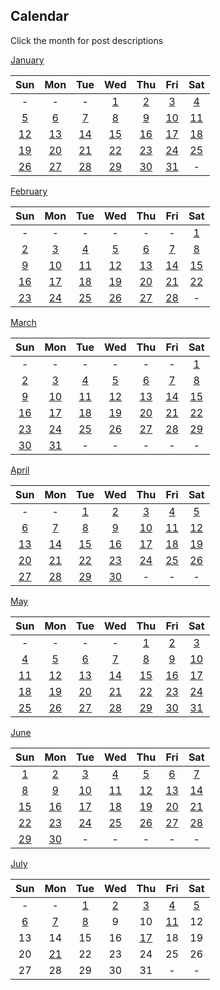## Calendar

Click the month for post descriptions

[January](january.md)

|Sun|Mon|Tue|Wed|Thu|Fri|Sat|
|:-:|:-:|:-:|:-:|:-:|:-:|:-:|
|-|-|-|[1](../../projects/demography/Gender_Ratio_USA/)|[2](../../projects/ethnicity/Slavic_in_USA/)|[3](../../projects/police/Police_Spending_Per_Capita_Inversed/)|[4](../../projects/demography/Over_18_Population/)|
|[5](../../projects/covid/Preventable_COVID_Deaths/)|[6](../../projects/restaurants/McDonalds_Per_County_Count/)|[7](../../projects/politics/Progressives_Per_State_119th_Congress_Fixed/)|[8](../../projects/demography/Over_16_Working_Population/)|[9](../../projects/stores/Dollar_Generals_Per_County_Count/)|[10](../../projects/homeless/Homeless_Change_2023_2024_Percents/)|[11](../../projects/restaurants/Bojangles_Per_State/)|
|[12](../../projects/stores/Dollar_Generals_HeatMap/)|[13](../../projects/alcohol/Wine_Production_Europe_2022/)|[14](../../projects/police/Corrections_Spending_Per_Capita_Values/)|[15](../../projects/restaurants/Subways_Per_Capita/)|[16](../../projects/homeless/Homeless_Change_2023_2024_Totals/)|[17](../../projects/versus/McDonalds_Vs_KFC/)|[18](../../projects/demography/Gender_Ratio_USA_20-44/)|
|[19](../../projects/alcohol/Craft_Beer_Gallons_Per_Person_2023)|[20](../../projects/stores/Trader_Joes_Per_State/)|[21](../../projects/versus/McDonalds_Vs_Subway/)|[22](../../projects/demography/Gender_Ratio_USA_65_And_Over/)|[23](../../projects/ethnicity/Cubans_in_USA/)|[24](../../projects/versus/McDonalds_Vs_Subway_Per_State/)|[25](../../projects/alcohol/Wine_Produced_USA_2024/)|
|[26](../../projects/stores/Dollar_Generals_Per_County)|[27](../../projects/restaurants/KFCs_Per_State/)|[28](../../projects/restaurants/Taco_Bells_Per_State/)|[29](../../projects/alcohol/Wine_Produced_USA_2024_Per_Capita/)|[30](../../projects/restaurants/Hunt_Brothers_Per_State/)|[31](../../projects/demography/Veteran_Per_Capita_2023/)|-|

[February](february.md)

|Sun|Mon|Tue|Wed|Thu|Fri|Sat|
|:-:|:-:|:-:|:-:|:-:|:-:|:-:|
| - | - | - | - | - | - |[1](../../projects/versus/Taco_Bells_Vs_KFCs_Per_State/)|
|[2](../../projects/economics/Homeownership_Rate_Per_State_2024/)|[3](../../projects/alcohol/Wineries_In_Virginia/)|[4](../../projects/restaurants/Taco_Bells_Per_State_Per_Capita/)|[5](../../projects/stores/Costcos_Per_State/)|[6](../../projects/versus/McDonalds_Vs_Dollar_Generals/)|[7](../../projects/economics/US_States_GDP_Change_2023-2024/)|[8](../../projects/restaurants/McDonalds_Per_Capita/)|
|[9](../../projects/versus/Dollar_General_Vs_Hunt_Brothers_Counties/)|[10](../../projects/economics/Rental_Rate_Per_State_2024/)|[11](../../projects/history/WWII_Veterans_Per_Capita/)|[12](../../projects/versus/Carls_Jr_Vs_Hardees_Per_State/)|[13](../../projects/economics/Homeownership_Rate_Change_2023_2024)|[14](../../projects/versus/Cold_Stone_Vs_Baskin_Robbins/)|[15](../../projects/demography/Largest_Age_Group_Per_State_2023/)|
|[16](../../projects/restaurants/CarlsJr_Per_State/)|[17](../../projects/economics/Percent_Energy_from_Natural_Gas_Per_State/)|[18](../../projects/versus/Subway_Vs_Dollar_Generals/)|[19](../../projects/stores/Macys_Per_State/)|[20](../../projects/economics/Rental_Rate_Change_2023_2024/)|[21](../../projects/restaurants/Hardees_Per_State/)|[22](../../projects/stores/Nordstrom_Racks_Per_State/)|
|[23](../../projects/economics/Percent_Energy_from_Coal_Per_State/)|[24](../../projects/restaurants/Subways_Per_State/)|[25](../../projects/demography/Median_Age_2023/)|[26](../../projects/history/9_11_Veterans_Per_Capita/)|[27](../../projects/restaurants/KFCs_Per_State_Per_Capita/)|[28](../../projects/stores/Kohls_Per_State/)|-|

[March](march.md)

|Sun|Mon|Tue|Wed|Thu|Fri|Sat|
|:-:|:-:|:-:|:-:|:-:|:-:|:-:|
| - | - | - | - | - | - |[1](../../projects/economics/US_States_REAL_GDP_Change_2023-2024/)|
|[2](../../projects/restaurants/Dunkin_Donuts_Per_State/)|[3](../../projects/economics/Mobile_Home_Percent_Per_State/)|[4](../../projects/stores/Family_Dollars_Per_State/)|[5](../../projects/restaurants/Roy_Rodgers_Locations/)|[6](../../projects/history/Gulf_War_Vets_Per_State)|[7](../../projects/stores/Five_Below_Per_State/)|[8](../../projects/versus/Dollar_General_Vs_Family_Dollar_Vs_Dollar_Tree_Per_State)|
|[9](../../projects/restaurants/Churches_Chicken_Per_State/)|[10](../../projects/history/Korean_War_Vets_Per_State/)|[11](../../projects/ethnicity/Israelis_in_USA/)|[12](../../projects/stores/Dollar_Trees_Per_State/)|[13](../../projects/economics/Mobile_Home_Percent_Per_County/)|[14](../../projects/restaurants/Cold_Stones_Per_State/)|[15](../../projects/versus/BJs_Vs_Costco_Vs_Sams_Club_Per_State/)|
|[16](../../projects/stores/Guitar_Centers_Per_State/)|[17](../../projects/ethnicity/Irish_In_USA/) |[18](../../projects/restaurants/Baskin_Robbins_Per_State/)|[19](../../projects/versus/Dennys_Vs_IHOP_Per_State)|[20](../../projects/stores/BJs_Per_State/)|[21](../../projects/restaurants/Dennys_Per_State/)|[22](../../projects/economics/Lacking_Plumbing_Per_County/)|
|[23](../../projects/agriculture/Beer_Of_Barley_Production_Europe_2022/)|[24](../../projects/stores/Sams_Club_Per_State/)|[25](../../projects/versus/Churches_Vs_KFC_Vs_Popeyes/)|[26](../../projects/restaurants/IHOPs_Per_State/)|[27](../../projects/economics//Lacking_Plumbing_Per_State/)|[28](../../projects/restaurants/Swig_Drinks_Per_State/)|[29](../../projects/economics/Percent_Energy_from_Nuclear_Per_State/)|
|[30](../../projects/agriculture/Sunflower_Oil_Production_Europe_2022/)|[31](../../projects/history/South_Carolina_Population_Change_1790_2023/)| - | - | - | - | - |


[April](april.md)

|Sun|Mon|Tue|Wed|Thu|Fri|Sat|
|:-:|:-:|:-:|:-:|:-:|:-:|:-:|
| - | - |[1](../../projects/restaurants/Popeyes_Per_State/)|[2](../../projects/ethnicity/Scotch-Irish_in_USA/)|[3](../../projects/economics/Percent_Energy_from_Solar_Per_State/)|[4](../../projects/agriculture/Beer_Of_Barley_Production_Europe_Per_Capita_2022/)|[5](../../projects/restaurants/Dodo_Pizza_Per_Country/)|
|[6](../../projects/versus/English_Vs_Irish_In_USA/)|[7](../../projects/economics/Percent_Energy_from_Wind_Per_State/)|[8](../../projects/ethnicity/Pennsylvania_German_In_USA/)|[9](../../projects/restaurants/Wendys_Per_State/)|[10](../../projects/versus/Czech_Vs_Slovak_In_USA/)|[11](../../projects/economics/Largest_Energy_Sources_By_State/)|[12](../../projects/ethnicity/Lebanese_In_USA/)|
|[13](../../projects/stores/Dollar_Trees_Per_State_Per_Capita/)|[14](../../projects/restaurants/Subways_Per_Canadian_Province/)|[15](../../projects/restaurants/Popeyes_Per_State_Per_Capita/)|[16](../../projects/economics/Homeownership_85_And_Over_Per_State/)|[17](../../projects/economics/Percent_Energy_from_Biomass_Per_State/)|[18](../../projects/ethnicity/African_Ancestry_Nationalities_USA/) |[19](../../projects/versus/Checkers_Vs_Rallys/)|
|[20](../../projects/economics/Bachelors_Degree_In_Poverty/)|[21](../../projects/restaurants/Waffle_House_Per_State/)|[22](../../projects/politics/European_Socialists_2025/)|[23](../../projects/versus/Dennys_Vs_IHOP_Waffle_House_Per_State/)|[24](../../projects/economics/Vehicle_Deaths_Per_State_Per_Capita/)|[25](../../projects/restaurants/Rallys_Per_State/)|[26](../../projects/economics/Homeownership_Under_35_Per_State/)|
|[27](../../projects/restaurants/Krispy_Kremes_Per_State/)|[28](../../projects/economics/Vehicle_Miles_Traveled_Per_State/)|[29](../../projects/agriculture/Horse_Meat_Produced_2022/)|[30](../../projects/ethnicity/West_Indian_Nationalities_USA/)|-|-|-|

[May](may.md)

|Sun|Mon|Tue|Wed|Thu|Fri|Sat|
|:-:|:-:|:-:|:-:|:-:|:-:|:-:|
|-|-|-|-|[1](../../projects/economics/Vehicle_Deaths_Per_100m_Vehicle_Miles_Traveled/)|[2](../../projects/restaurants/Waffle_House_Per_State_Totals/)|[3](../../projects/economics/Percent_Without_Internet_Subscription_Per_State/)|
|[4](../../projects/ethnicity/South_Africans_In_USA/)|[5](../../projects/restaurants/Checkers_Per_State/)|[6](../../projects/restaurants/Dave_and_Busters_Per_State/)|[7](../../projects/ethnicity/Arab_Ancestry_Nationalities_USA/)|[8](../../projects/economics/Renter_Occupied_Units_Before_1990_Per_State/)|[9](../../projects/agriculture/Cheese_Milk_Cow_Production_Europe_2022/)|[10](../../projects/economics/Percent_Without_Internet_Subscription_Per_County/)|
|[11](../../projects/demography/Ratio_Unmarried_Men_To_Women/)|[12](../../projects/versus/Dollar_General_Vs_Wafflehouse_Counties)|[13](../../projects/economics/Bankruptcy_Filings_Per_State_2023_to_2024/)|[14](../../projects/stores/Bucees_Per_State/)|[15](../../projects/restaurants/Perkins_Per_State/)|[16](../../projects/demography/Unmarried_Per_State/)|[17](../../projects/versus/English_Vs_German_Per_County/)|
|[18](../../projects/restaurants/Whataburgers_Per_Texas_Counties/)|[19](../../projects/demography/Fertility_Rates_In_Bulgaria_2024/)|[20](../../projects/agriculture/Cheese_Milk_Cow_Production_Europe_Per_Capita_2022/)|[21](../../projects/versus/English_Vs_Irish_Per_County/)|[22](../../projects/economics/Cheapest_State_To_Buy_New_Car/)|[23](../../projects/demography/Population_Decline_Bulgaria_2015-2024/)|[24](../../projects/restaurants/Whataburger_Per_State/)|
|[25](../../projects/versus/Dennys_Vs_IHOP_Waffle_House_Perkins_Per_State/)|[26](../../projects/restaurants/Arbys_Per_State)|[27](../../projects/agriculture/Corn_Production_Europe_Per_Capita_2022/)|[28](../../projects/stores/Campgrounds_Per_State_Per_Capita_2025/)|[29](../../projects/restaurants/Winchells_Donuts_Per_State/)|[30](../../projects/economics/Avg_Monthly_Wage_Bulgaria_2025/)|[31](../../projects/stores/Raleys_Per_State/)|

[June](june.md)

|Sun|Mon|Tue|Wed|Thu|Fri|Sat|
|:-:|:-:|:-:|:-:|:-:|:-:|:-:|
|[1](../../projects/economics/Bankruptcy_Filings_Per_State/)|[2](../../projects/stores/Campgrounds_Per_State_2025/)|[3](../../projects/ethnicity/Slavic_Ancestry_Nationalities_USA/)|[4](../../projects/restaurants/Burger_Kings_Per_State/)|[5](../../projects/demography/Population_Change_Hungary_2014-2024/)|[6](../../projects/stores/Sheetz_Per_State/)|[7](../../projects/demography/Disability_Percent_Per_State/)|
|[8](../../projects/versus/Speedway_Vs_7-Elevens_Per_State/)|[9](../../projects/economics/Heliports_Per_State/)|[10](../../projects/versus/Wendys_Vs_Burger_King_Per_State/)|[11](../../projects/economics/Registration_Fees_For_Car_Per_State/)|[12](../../projects/stores/7_11_Per_Capita/)|[13](../../projects/demography/Disability_Percent_Per_County/)|[14](../../projects/versus/Italian_Vs_Irish_Per_County/)|
|[15](../../projects/economics/Heliports_Per_Capita/)|[16](../../projects/demography/Population_Change_Slovenia_2015-2025/)|[17](../../projects/ethnicity/Danish_In_USA/)|[18](../../projects/demography/Hearing_Disability_Per_State/)|[19](../../projects/economics/Airports_Per_State/)|[20](../../projects/demography/Population_Change_Latvia_2015-2025/)|[21](../../projects/restaurants/Arbys_Per_Capita/)|
|[22](../../projects/demography/Speak_Language_Not_Spanish_Not_English_Per_County/)|[23](../../projects/economics/Airports_Per_Capita/)|[24](../../projects/restaurants/Burger_Kings_Per_Capita/)|[25](../../projects/economics/Avg_Monthly_Wage_Slovenia_2024/)|[26](../../projects/demography/Population_Change_Russians_In_Latvia_2015-2025/)|[27](../../projects/demography/Vision_Disability_Per_State/)|[28](../../projects/ethnicity/Nordic_Ancestry_Per_County/)|
|[29](../../projects/demography/Population_Change_Lithuania_2015-2025/)|[30](../../projects/politics/People_Per_State_Legislator/)|-|-|-|-|-|

[July](july.md)

|Sun|Mon|Tue|Wed|Thu|Fri|Sat|
|:-:|:-:|:-:|:-:|:-:|:-:|:-:|
| - | - |[1](../../projects/restaurants/Buffalo_Wild_Wings_Per_State/)|[2](../../projects/ethnicity/Slavic_Ancestry_Per_County/)|[3](../../projects/agriculture/Corn_Production_Per_State/)|[4](../../projects/ethnicity/Americans_Per_County/)|[5](../../projects/demography/Population_Change_Croatia_2013-2023/)|
|[6](../../projects/restaurants/Buffalo_Wild_Wings_Per_Capita/)|[7](../../projects/politics/State_Legislators_Per_State/)|[8](../../projects/demography/Population_Change_Tennessee_2000-2023/)|9|10|[11](../../projects/demography/Population_Change_Estonia_2015-2025/)|12|
|13|14|15|16|[17](../../projects/demography/Population_Change_Russians_In_Estonia_2018_2025/)|18|19|
|20|[21](../../projects/demography/Population_Change_West_Virginia_2000-2023/)|22|23|24|25|26|
|27|28|29|30|31|-|-|
